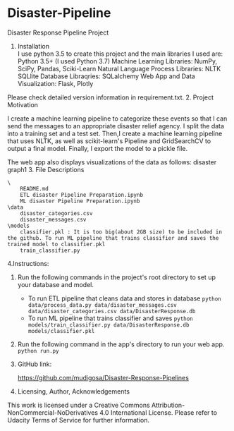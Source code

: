 # Disaster-Pipeline
Disaster Response Pipeline Project 

1. Installation  
I use python 3.5 to create this project and the main libraries I used are:     
    Python 3.5+ (I used Python 3.7)
    Machine Learning Libraries: NumPy, SciPy, Pandas, Sciki-Learn
    Natural Language Process Libraries: NLTK
    SQLlite Database Libraqries: SQLalchemy
    Web App and Data Visualization: Flask, Plotly

Please check detailed version information in requirement.txt.
2. Project Motivation

I create a machine learning pipeline to categorize these events so that I can send the messages to an appropriate disaster relief agency. I split the data into a training set and a test set. Then,I create a machine learning pipeline that uses NLTK, as well as scikit-learn's Pipeline and GridSearchCV to output a final model. Finally, I export the model to a pickle file.

 The web app also displays visualizations of the data as follows: disaster graph1
3. File Descriptions

    \
        README.md
        ETL disaster Pipeline Preparation.ipynb
        ML disaster Pipeline Preparation.ipynb
    \data
        disaster_categories.csv
        disaster_messages.csv
    \models
        classifier.pkl : It is too big(about 2GB size) to be included in the github. To run ML pipeline that trains classifier and saves the trained model to classifier.pkl
        train_classifier.py

4.Instructions:

 1. Run the following commands in the project's root directory to set up your database and model.

     - To run ETL pipeline that cleans data and stores in database
         `python data/process_data.py data/disaster_messages.csv data/disaster_categories.csv data/DisasterResponse.db`
     - To run ML pipeline that trains classifier and saves
         `python models/train_classifier.py data/DisasterResponse.db models/classifier.pkl`

 2. Run the following command in the app's directory to run your web app.
     `python run.py`

5. GitHub link:

    https://github.com/mudigosa/Disaster-Response-Pipelines

6. Licensing, Author, Acknowledgements

This work is licensed under a Creative Commons Attribution-NonCommercial-NoDerivatives 4.0 International License. Please refer to Udacity Terms of Service for further information.
